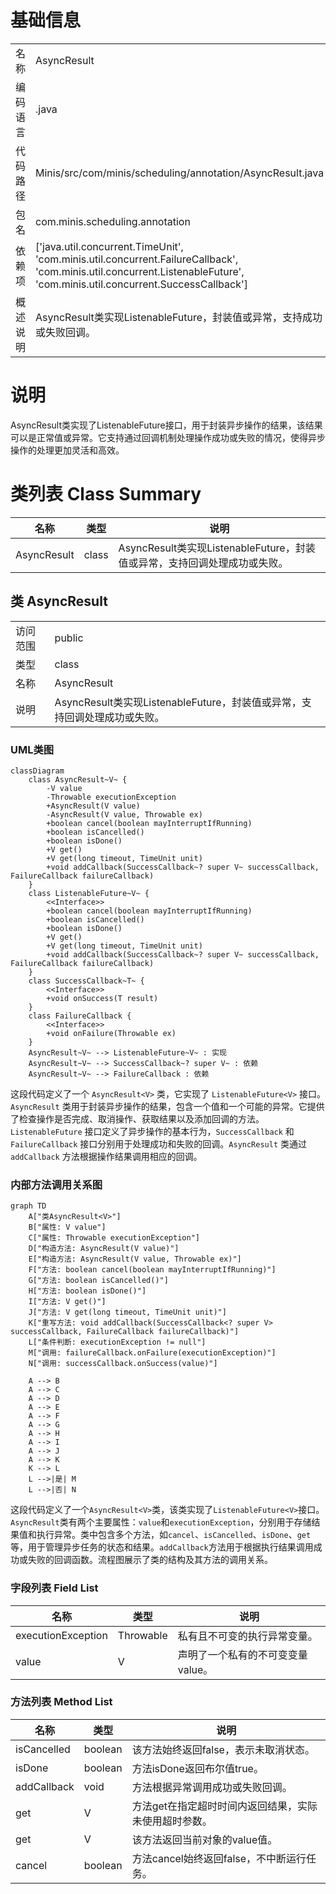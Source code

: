 # 基础信息

|      |      |
|------|------|
| 名称 | AsyncResult |
| 编码语言 | .java |
| 代码路径 | Minis/src/com/minis/scheduling/annotation/AsyncResult.java |
| 包名 | com.minis.scheduling.annotation |
| 依赖项 | ['java.util.concurrent.TimeUnit', 'com.minis.util.concurrent.FailureCallback', 'com.minis.util.concurrent.ListenableFuture', 'com.minis.util.concurrent.SuccessCallback'] |
| 概述说明 | AsyncResult类实现ListenableFuture，封装值或异常，支持成功或失败回调。 |

# 说明

AsyncResult类实现了ListenableFuture接口，用于封装异步操作的结果，该结果可以是正常值或异常。它支持通过回调机制处理操作成功或失败的情况，使得异步操作的处理更加灵活和高效。

# 类列表 Class Summary

| 名称   | 类型  | 说明 |
|-------|------|-------------|
| AsyncResult | class | AsyncResult类实现ListenableFuture，封装值或异常，支持回调处理成功或失败。 |



## 类 AsyncResult

|      |      |
|------|------|
| 访问范围 | public |
| 类型 | class |
| 名称 | AsyncResult |
| 说明 | AsyncResult类实现ListenableFuture，封装值或异常，支持回调处理成功或失败。 |


### UML类图

```mermaid
classDiagram
    class AsyncResult~V~ {
        -V value
        -Throwable executionException
        +AsyncResult(V value)
        -AsyncResult(V value, Throwable ex)
        +boolean cancel(boolean mayInterruptIfRunning)
        +boolean isCancelled()
        +boolean isDone()
        +V get()
        +V get(long timeout, TimeUnit unit)
        +void addCallback(SuccessCallback~? super V~ successCallback, FailureCallback failureCallback)
    }
    class ListenableFuture~V~ {
        <<Interface>>
        +boolean cancel(boolean mayInterruptIfRunning)
        +boolean isCancelled()
        +boolean isDone()
        +V get()
        +V get(long timeout, TimeUnit unit)
        +void addCallback(SuccessCallback~? super V~ successCallback, FailureCallback failureCallback)
    }
    class SuccessCallback~T~ {
        <<Interface>>
        +void onSuccess(T result)
    }
    class FailureCallback {
        <<Interface>>
        +void onFailure(Throwable ex)
    }
    AsyncResult~V~ --> ListenableFuture~V~ : 实现
    AsyncResult~V~ --> SuccessCallback~? super V~ : 依赖
    AsyncResult~V~ --> FailureCallback : 依赖
```

这段代码定义了一个 `AsyncResult<V>` 类，它实现了 `ListenableFuture<V>` 接口。`AsyncResult` 类用于封装异步操作的结果，包含一个值和一个可能的异常。它提供了检查操作是否完成、取消操作、获取结果以及添加回调的方法。`ListenableFuture` 接口定义了异步操作的基本行为，`SuccessCallback` 和 `FailureCallback` 接口分别用于处理成功和失败的回调。`AsyncResult` 类通过 `addCallback` 方法根据操作结果调用相应的回调。


### 内部方法调用关系图

```mermaid
graph TD
    A["类AsyncResult<V>"]
    B["属性: V value"]
    C["属性: Throwable executionException"]
    D["构造方法: AsyncResult(V value)"]
    E["构造方法: AsyncResult(V value, Throwable ex)"]
    F["方法: boolean cancel(boolean mayInterruptIfRunning)"]
    G["方法: boolean isCancelled()"]
    H["方法: boolean isDone()"]
    I["方法: V get()"]
    J["方法: V get(long timeout, TimeUnit unit)"]
    K["重写方法: void addCallback(SuccessCallback<? super V> successCallback, FailureCallback failureCallback)"]
    L["条件判断: executionException != null"]
    M["调用: failureCallback.onFailure(executionException)"]
    N["调用: successCallback.onSuccess(value)"]

    A --> B
    A --> C
    A --> D
    A --> E
    A --> F
    A --> G
    A --> H
    A --> I
    A --> J
    A --> K
    K --> L
    L -->|是| M
    L -->|否| N
```

这段代码定义了一个`AsyncResult<V>`类，该类实现了`ListenableFuture<V>`接口。`AsyncResult`类有两个主要属性：`value`和`executionException`，分别用于存储结果值和执行异常。类中包含多个方法，如`cancel`、`isCancelled`、`isDone`、`get`等，用于管理异步任务的状态和结果。`addCallback`方法用于根据执行结果调用成功或失败的回调函数。流程图展示了类的结构及其方法的调用关系。

### 字段列表 Field List

| 名称  | 类型  | 说明 |
|-------|-------|------|
| executionException | Throwable | 私有且不可变的执行异常变量。 |
| value | V | 声明了一个私有的不可变变量value。 |

### 方法列表 Method List

| 名称  | 类型  | 说明 |
|-------|-------|------|
| isCancelled | boolean | 该方法始终返回false，表示未取消状态。 |
| isDone | boolean | 方法isDone返回布尔值true。 |
| addCallback | void | 方法根据异常调用成功或失败回调。 |
| get | V | 方法get在指定超时时间内返回结果，实际未使用超时参数。 |
| get | V | 该方法返回当前对象的value值。 |
| cancel | boolean | 方法cancel始终返回false，不中断运行任务。 |




